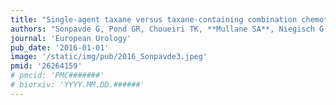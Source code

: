 ```yaml
---
title: "Single-agent taxane versus taxane-containing combination chemotherapy as salvage therapy for advanced urothelial carcinoma"
authors: "Sonpavde G, Pond GR, Choueiri TK, **Mullane SA**, Niegisch G, Albers, P, Necchi A5, Di Lorenzo G, Buonerba C, RozziA, Matsumoto K, Lee JL, Kitamura H, Kume H, Bellmunt J."
journal: 'European Urology'
pub_date: '2016-01-01'
image: '/static/img/pub/2016_Sonpavde3.jpeg'
pmid: '26264159'
# pmcid: 'PMC#######'
# biorxiv: 'YYYY.MM.DD.######'
---
```

